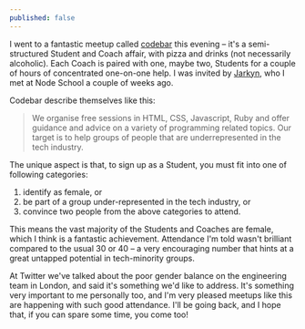 ```yaml
---
published: false
---
```


I went to a fantastic meetup called [codebar](http://codebar.io) this evening – it's a semi-structured Student and Coach affair, with pizza and drinks (not necessarily alcoholic). Each Coach is paired with one, maybe two, Students for a couple of hours of concentrated one-on-one help. I was invited by [Jarkyn](http://twitter.com/indykidd), who I met at Node School a couple of weeks ago.

Codebar describe themselves like this:

> We organise free sessions in HTML, CSS, Javascript, Ruby and offer guidance and advice on a variety of programming related topics. Our target is to help groups of people that are underrepresented in the tech industry.

The unique aspect is that, to sign up as a Student, you must fit into one of following categories:

1. identify as female, or
2. be part of a group under-represented in the tech industry, or
3. convince two people from the above categories to attend.

This means the vast majority of the Students and Coaches are female, which I think is a fantastic achievement. Attendance I'm told wasn't brilliant compared to the usual 30 or 40 – a very encouraging number that hints at a great untapped potential in tech-minority groups.

At Twitter we've talked about the poor gender balance on the engineering team in London, and said it's something we'd like to address. It's something very important to me personally too, and I'm very pleased meetups like this are happening with such good attendance. I'll be going back, and I hope that, if you can spare some time, you come too!
